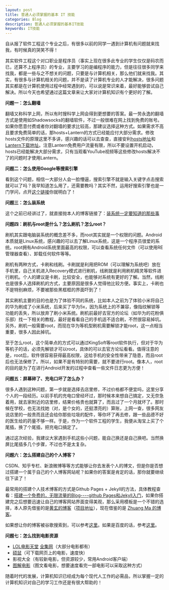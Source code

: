 ```yaml
---
layout: post
title: 普通人必须掌握的基本 IT 技能
categories: Blog
description: 普通人必须掌握的基本IT技能
keywords: IT技能
---
```


自从报了软件工程这个专业之后，有很多以前的同学一遇到计算机有问题就来找我，有时候真的哭笑不得！

其实软件工程这个对口职业是程序员（事实上现在很多此专业的学生仅仅是码农而已，还算不上程序员）的专业，主要学习的是编程序的能力，但是往往很多同学来找我，都是一些与之不想关的问题，只要是与计算机相关，那么他们就来找我。其实，有很多与计算机相关的问题，并不是读了计算机专业的人才能解决，很多问题其实都是在计算机使用过程中经常遇到的，可以说是常识来着，最好能够尝试自己解决。所以今天也希望通过这篇文章来让大家对计算机知识有个更好的了解。

**问题一：怎么翻墙**

翻墙又称科学上网，所以有时搜科学上网会得到更想要的答案。最一劳永逸的翻墙方式是使用如Shadowsocks的翻墙软件，不过一般很难在网上找到免费的账号。如果你愿意付费或者你对翻墙的要求比较高，那建议选择这种方式。如果需求不高且要求免费简单的话，那hosts+Lantern的方式已经能应付大部分需求。修改hosts文件的原理这里不多讲，感兴趣的话可以去查查，直接安利[hosts地址](https://github.com/racaljk/hosts)和[Lantern下载地址](https://github.com/getlantern/lantern)。注意Lantern免费用户流量有限，所以不要设置开机启动，hosts已经能解决大部分需求，只有当观看YouTube视频等这些修改hosts解决不了的问题时才使用Lantern。

**问题二：怎么使用Google等搜索引擎**

看到这个问题，相信一大部分人会一脸懵逼，搜索引擎不就是输入关键字点击搜索就可以了吗？我早知道怎么用了，还需要教吗？其实不然，运用好搜索引擎也是一门学问，点开[这个链接](https://www.zhihu.com/question/20161362)你就明白了！

**问题三：怎么装系统**

这个之前已经讲过了，就直接抛本人的博客链接了：[装系统一定要知道的那些事](https://lpq29743.github.io/redant/2016/09/11/systemInstallation/)

**问题四：刷机与root是什么？怎么刷机？怎么root？**

刷机其实跟电脑装系统的概念差不多，而root其实就是一个权限的问题。Android本质就是Linux系统，感兴趣的可以去了解Linux系统，这是一个程序员很爱的系统。root拥有Android系统里面最高的权限，可以查看系统任何文件（可以使用RE管理器查看）、卸载任何软件等等。

刷机有两种方式，卡刷和线刷。卡刷就是利用把ROM（可以理解为系统吧）放在手机里，自己关机进入Recovery模式进行刷机，线刷就是利用刷机精灵等软件进行刷机。个人的建议是卡刷，比较安全，也能够对系统有更好的了解。当然，线刷也是很多人选择刷机的方式，主要原因是很多人觉得他比较方便。事实上，卡刷也不是特别麻烦，不要被那些黑框框的界面吓到了！

其实刷机主要的目的也是为了体验不同的系统，比如本人之前为了体验小米将自己的华为刷成了小米系统，后来买了华为5x，因为系统上的不兼容，像指纹解锁等功能的丢失，所以放弃了刷小米系统。刷机前最好去官方的论坛（如华为的花粉俱乐部）找一下相关的教程，最好是看看自己的手机适不适合刷，不然很容易掉坑。另外，刷机一般需要root，而现在华为等机型刷机需要解锁才能root，这一点相当重要，很多人因此掉坑。

至于怎么root，这个简单点的方式可以通过KingSoft等root软件执行，但对于华为等机子的话，必须先解锁才可以root，具体的可以去官方论坛看看。值得注意的是，root后，软件很容易获得最高权限，这给手机的安全性带来了隐患，而且root后也无法保修了。所以，如果不是有特别的需要，就不要进行root。像本人，root的目的是为了在进行Android开发的过程中查看一些文件日志更为方便！

**问题五：屏幕碎了、充电口坏了怎么办？**

很多人遇到这种问题，第一步就是选择去店里修，不过价格都不便宜吗，这里分享个人的一段经历。以前手机的充电口曾经坏过，那时候本来想自己搞定，又无奈急着用，就去家附近的店里修，结果价格贵也就算了，而且过了一个月就坏了。那时候在学校，也无法找她（对，是个女的，还挺漂亮的）算账，上网一查，很多网友说店里的一般贵而且还会给你那些垃圾的配件，等你坏了再去修，跟一些品德不好的医生给的药量不够一样。于是，作为一个软件工程的学生，我便从淘宝上买了个尾插，换了个尾插，把充电口搞定了。

通过这次经验，我建议大家遇到手机这些小问题，能自己换还是自己换吧。当然换屏比尾插多几个步骤，不过也不是太复杂。

**问题六：怎么搭建自己的个人博客？**

CSDN、知乎专栏、新浪微博等等方式能够让你去发表个人的博文，但是你是否想过搭建一个属于自己的个人博客网站呢？如果你的答案是肯定的话，那你就要继续往下读了！

最常用的搭建个人技术博客的方式是Github Pages + Jekyll的方法，具体教程查看：[搭建一个免费的，无限流量的Blog----github Pages和Jekyll入门](http://www.ruanyifeng.com/blog/2012/08/blogging_with_jekyll.html)，如果你搭建完之后想要迅速让自己的博客网站界面变得美观，那么采用模板是一个不错的选择，本人原先借鉴的是[黄玄的博客](http://huangxuan.me/)（[项目地址](https://github.com/Huxpro/huxpro.github.io)），现在借鉴的是 [Zhuang Ma 的博客](http://mazhuang.org/)。

如果想让你的博客被谷歌搜索到，可以参考[这里](https://www.zhihu.com/question/22643724/answer/22106621)。如果是百度的话，参考[这里](https://www.zhihu.com/question/30898326)。

**问题七：怎么找到电影资源**

- [LOL电影天堂](http://www.loldytt.com/) [全集网](http://www.quanji.la/)（大部分电影都有）
- [硕鼠](http://download.flvcd.com/)（可下载网页上的电影，速度快）
- 影视大全（有较新电影，但资源较少，常用Android客户端）
- [图解电影](http://www.graphmovies.com/home/2/)（图文看电影，想要速度看完一部电影可以采取这种方式）

随着时代的发展，计算机知识已经成为每个现代人工作的必需品，所以掌握一定的计算机知识对自己的学习工作还是有很大帮助的！